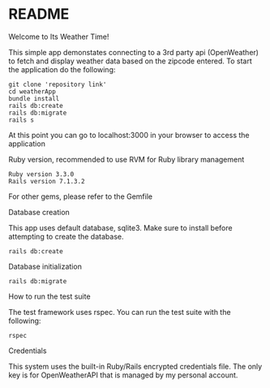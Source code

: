 # README

Welcome to Its Weather Time! 

This simple app demonstates connecting to a 3rd party api (OpenWeather) to fetch and display weather data based on the zipcode entered. To start the application do the following:

    git clone 'repository link'
    cd weatherApp
    bundle install
    rails db:create
    rails db:migrate
    rails s

At this point you can go to localhost:3000 in your browser to access the application

Ruby version, recommended to use RVM for Ruby library management

    Ruby version 3.3.0
    Rails version 7.1.3.2

For other gems, please refer to the Gemfile

Database creation

This app uses default database, sqlite3. Make sure to install before attempting to create the database.

    rails db:create

Database initialization

    rails db:migrate

How to run the test suite

The test framework uses rspec. You can run the test suite with the following:

    rspec

Credentials
    
This system uses the built-in Ruby/Rails encrypted credentials file. The only key is for OpenWeatherAPI that is managed by my personal account.

